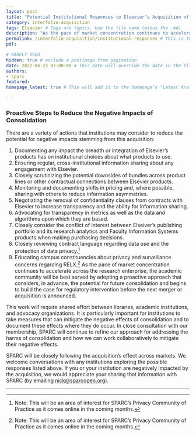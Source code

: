 ```yaml
---
layout: post 
title: "Potential Institutional Responses to Elsevier’s Acquisition of Interfolio" 
category: interfolio-acquisition
tags: Elsevier # Tags are topics. Use the file name (minus the .md)
description: "As the pace of market concentration continues to accelerate across the research enterprise, the academic community will be best served by adopting a proactive approach that considers, in advance, the potential for future consolidation and begins to build the case for regulatory intervention before the next merger or acquisition is announced."
permalink: /interfolio-acquisition/institutional-responses # This is the link it'll show up at.
pdf: 

# RARELY USED
hidden: true # exclude a post/page from pagination
date: 2022-06-23 07:00:00 # This date will override the date in the file name. Mainly we use it to handle ordering in reports / threads. The date can be the day the report was published, and the time can be used to sort posts.
authors: 
- sparc
featured: 
homepage_latest: true # This will add it to the homepage’s "Latest Analysis" section 

---
```


### Proactive Steps to Reduce the Negative Impacts of Consolidation

There are a variety of actions that institutions may consider to reduce the potential for negative impacts stemming from this acquisition:

1. Documenting any impact the breadth or integration of Elsevier’s products has on institutional choices about what products to use.
2. Ensuring regular, cross-institutional information sharing about any engagement with Elsevier.
3. Closely scrutinizing the potential downsides of bundles across product lines or other contractual connections between Elsevier products.
4. Monitoring and documenting shifts in pricing and, where possible, sharing with others to reduce information asymmetries.
5. Negotiating the removal of confidentiality clauses from contracts with Elsevier to increase transparency and the ability for information sharing.
6. Advocating for transparency in metrics as well as the data and algorithms upon which they are based.
7. Closely consider the conflict of interest between Elseiver’s publishing portfolio and its research analytics and Faculty Information Systems products when making purchasing decisions.
8. Closely reviewing contract language regarding data use and the protection of data privacy.[^28] 
9. Educating campus constituencies about privacy and surveillance concerns regarding RELX.[^28]
As the pace of market concentration continues to accelerate across the research enterprise, the academic community will be best served by adopting a proactive approach that considers, in advance, the potential for future consolidation and begins to build the case for regulatory intervention before the next merger or acquisition is announced.

This work will require shared effort between libraries, academic institutions, and advocacy organizations. It is particularly important for institutions to take measures that can mitigate the negative effects of consolidation and to document these effects where they do occur. In close consultation with our membership, SPARC will continue to refine our approach for addressing the harms of consolidation and how we can work collaboratively to mitigate their negative effects.

SPARC will be closely following the acquisition’s effect across markets. We welcome conversations with any institutions exploring the possible responses listed above. If you or your institution are negatively impacted by the acquisition, we would appreciate your sharing that information with SPARC (by emailing [nick@sparcopen.org](mailto:nick@sparcopen.org)).

---
[^28]: Note: This will be an area of interest for SPARC’s Privacy Community of Practice as it comes online in the coming months.
